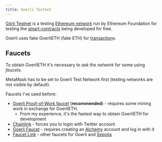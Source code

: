 ```yaml
---
title: Goerli Testnet
---
```


[Görli Testnet](https://goerli.net/) is a testing [Ethereum network](/Ethereum%20network) run by Ethereum Foundation for testing the [smart-contracts](/Knowledge/Web3/smart-contracts.md) being developed for free.

Goerli uses fake GoerliETH (fake ETH) for [transaction](/Knowledge/Web3/transaction.md)s.

## Faucets

To obtain GoerliETH it's necessary to _ask the network_ for some using _faucets_.

MetaMask has to be set to Goerli Test Network first (testing networks are not visible by default).

Faucets I've used before:

- [Goerli Proof-of-Work faucet](https://goerli-faucet.pk910.de/) (**recommended**) - requires some mining work in exchange for GoerliETH.
  - From my experience, it's the fastest way to obtain GoerliETH for development
- [Chainlink](https://faucets.chain.link/) - forces you to login with Twitter account
- [Goerli Faucet](https://goerlifaucet.com) - requires creating an [Alchemy](https://www.alchemy.com/) account and log in with it
- [Faucet Link](https://faucetlink.to/goerli) - other faucets for Goerli and [Sepolia](/Sepolia)
